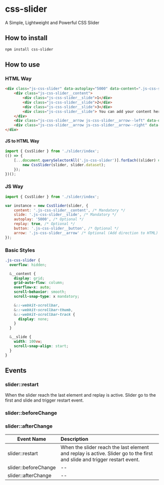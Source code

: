 # css-slider

A Simple, Lightweight and Powerful CSS Slider

## How to install

```BASH
npm install css-slider
```

## How to use

### HTML Way

```HTML
<div class="js-css-slider" data-autoplay="5000" data-content=".js-css-slider__content" data-slide=".js-css-slider__slide" data-replay="true" data-arrow=".js-css-slider__arrow">
    <div class="js-css-slider__content">
        <div class="js-css-slider__slide">1</div>
        <div class="js-css-slider__slide">2</div>
        <div class="js-css-slider__slide">3</div>
        <div class="js-css-slider__slide"> You can add your content here</div>
    </div>
    <div class="js-css-slider__arrow js-css-slider__arrow--left" data-direction="left">[LEFT]</div>
    <div class="js-css-slider__arrow js-css-slider__arrow--right" data-direction="right">[RIGHT]</div>
</div>
```

#### JS to HTML Way

```javascript
import { CssSlider } from './slider/index';
(() => {
    [...document.querySelectorAll('.js-css-slider')].forEach((slider) => {
        new CssSlider(slider, slider.dataset);
    });
})();
```

### JS Way

```javascript
import { CssSlider } from './slider/index';

var instance = new CssSlider(slider, {
    content: '.js-css-slider__content', /* Mandatory */
    slide: '.js-css-slider__slide', /* Mandatory */
    autoplay: '5000', /* Optional */
    replay: true, /* Optional */
    button: '.js-css-slider__button', /* Optional */
    arrow: '.js-css-slider__arrow' /* Optional (Add direction to HTML) */
});
```

### Basic Styles

```SCSS
.js-css-slider {
  overflow: hidden;

  &__content {
    display: grid;
    grid-auto-flow: column;
    overflow-x: auto;
    scroll-behavior: smooth;
    scroll-snap-type: x mandatory;

    &::-webkit-scrollbar,
    &::-webkit-scrollbar-thumb,
    &::-webkit-scrollbar-track {
      display: none;
    }
  }

  &__slide {
    width: 100vw;
    scroll-snap-align: start;
  }
}
```

## Events
### slider::restart
When the slider reach the last element and replay is active. Slider go to the first and slide and trigger restart event.
### slider::beforeChange
### slider::afterChange
| Event Name           | Description                                                  |
| -------------------- | :----------------------------------------------------------- |
| slider::restart      | When the slider reach the last element and replay is active. Slider go to the first and slide and trigger restart event. |
| slider::beforeChange |  -- |                                                         |
| slider::afterChange  |  -- |                                                         |

